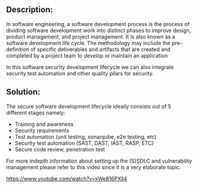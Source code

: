 ## Description:

In software engineering, a software development process is the process of dividing software development
work into distinct phases to improve design, product management, and project management. 
It is also known as a software development life cycle. The methodology may include the 
pre-definition of specific deliverables and artifacts that are created and completed by a 
project team to develop or maintain an application

In this software security development lifecycle we can also integrate security test automation and
other quality pilars for security.

## Solution:

The secure software development lifecycle ideally consists out of 5 different stages namely:

* Training and awareness
* Security requirements
* Test automation (unit testing, sonarqube, e2e testing, etc)
* Security test automation (SAST, DAST, IAST, RASP, ETC)
* Secure code review, penetration test

For more indepth information about setting up the (S)SDLC and vulnerability management please
refer to this video since it is a very elaborate topic:

https://www.youtube.com/watch?v=xWe816PXll4
